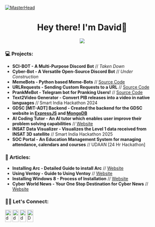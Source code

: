 [![MasterHead](https://user-images.githubusercontent.com/10498744/210012254-234538ff-d198-48aa-8964-37e6fd45d227.gif)](https://davezachofficial.me)


<h1 align="center"> Hey there! I'm David👋 </h1>

<p align="center"> <img src="https://komarev.com/ghpvc/?username=davezaxh&label=Profile%20views&color=0e75b6&style=flat"></img></p>

<!-- An aspirational entrepreneur, developer, leader, and mentor, who is committed to creating innovative solutions to solve real world problems-->

<!--
### Programming Languages & Tools:

[![Python](https://img.shields.io/badge/-Python-05122A?style=flat&logo=python)](https://www.python.org/)
[![C++](https://img.shields.io/badge/-C++-05122A?style=flat&logo=cplusplus&logoColor=00599C)](https://www.cplusplus.com/)
[![Bash](https://img.shields.io/badge/-Bash-05122A?style=flat&logo=GNUBash&logoColor=white)](https://www.gnu.org/software/bash/)
[![Git](https://img.shields.io/badge/-Git-05122A?style=flat&logo=git)](https://git-scm.com/)
[![VS Code](https://img.shields.io/badge/-VSCode-05122A?style=flat&logo=visualstudiocode&logoColor=007ACC)](https://code.visualstudio.com/)
[![Linux](https://img.shields.io/badge/-Linux-05122A?style=flat&logo=linux)](https://www.linux.org/)
[![GitHub](https://img.shields.io/badge/-GitHub-05122A?style=flat&logo=github)](https://github.com/)
[![Markdown](https://img.shields.io/badge/-Markdown-05122A?style=flat&logo=markdown)](https://www.markdownguide.org/)
[![Supabase](https://shields.io/badge/supabase-black?logo=supabase&style=for-the-badge)](https://supabase.com/docs)
[![MongoDB](https://img.shields.io/badge/-MongoDB-13aa52?style=for-the-badge&logo=mongodb&logoColor=white)](https://www.mongodb.com/docs/)
[![NextJS](https://img.shields.io/badge/next.js-000000?style=flat&logo=nextdotjs)](https://nextjs.org/docs)
[![Firebase](https://img.shields.io/badge/firebase-ffca28?style=for-the-badge&logo=firebase&logoColor=black)](https://firebase.google.com/docs)
[![ExpressJS](https://img.shields.io/badge/Express.js-000000?logo=express&logoColor=fff&style=flat)](https://expressjs.com/)
-->


### 💻 Projects:

- **SCI-BOT - A Multi-Purpose Discord Bot** // *Taken Down*
- **Cyber-Bot - A Versatile Open-Source Discord Bot** // *Under Construction*
- **MemeBots - Python based Meme-Bots** // [Source Code](https://github.com/davezaxh/MemeBot)
- **URLRequests - Sending Custom Requests to a URL** // [Source Code](https://github.com/davezaxh/URLRequests)
- **PrankMeBot - Telegram bot for Pranking Users!** // [Source Code](https://github.com/davezaxh/PrankMeBot)
- **Text2Video Generator - Convert PIB releases into a video in native languages** // Smart India Hackathon 2024
- **GDSC [MIT-ADT] Backend - Created the backend for the GDSC website in [ExpressJS](https://expressjs.com/) and [MongoDB](https://www.mongodb.com/)**
- **AI Coding Tutor - An AI tutor which enables user improve their problem solving capabilities** // [Website](codingtutorai.com)
- **INSAT Data Visualizer - Visualizes the Level 1 data received from INSAT 3D satellite** // Smart India Hackathon 2025
- **SOC Portal - An Education Management System for managing attendance, calendars and courses** // UDAAN [24 Hr Hackathon]

### 📲 Articles:

- **Installing Arc - Detailed Guide to install Arc** // [Website](https://cyberefficient.medium.com/installing-arc-on-your-website-64bd14410b37)
- **Using Ventoy -  Guide to Using Ventoy** // [Website](https://cyberefficient.medium.com/making-a-multi-boot-drive-bcb14473ecc4)
- **Installing Windows 8 - Process of Installation** // [Website](https://cyberefficientofficial.blogspot.com/2020/12/downgrading-your-system-to-windows-8.html)
- **Cyber World News - Your One Stop Destination for Cyber News** // [Website](https://cyberworld-news.web.app/)


<!-- ### ⚡GitHub Stats

<img align="left" src="https://github-readme-stats-sigma-five.vercel.app/api/top-langs?username=davezacofficial&show_icons=true&locale=en&layout=compact" alt="davezacoffical"/>
<!-- <img align="center" src="https://github-readme-stats-sigma-five.vercel.app/api?username=davezacofficial&show_icons=true&locale=en" alt="davezacofficial" /> -->
<!-- <img align="right" src="https://github-readme-streak-stats.herokuapp.com/?user=davezacofficial&" alt="davezacofficial" /> -->
 

### 🤝🏻 Let's Connect:

<a href="https://www.instagram.com/davezaxh/" target="blank"><img align="center" src="https://raw.githubusercontent.com/rahuldkjain/github-profile-readme-generator/master/src/images/icons/Social/instagram.svg" alt="davezachofficial" height="40px" width="20px" /></a>
<a href="https://x.com/davezaxh" target="blank"><img align="center" src="https://raw.githubusercontent.com/rahuldkjain/github-profile-readme-generator/master/src/images/icons/Social/twitter.svg" alt="davezacofficial" height="40" width="20" /></a>
<a href="https://dsc.bio/entrepreneur" target="blank"><img align="center" src="https://raw.githubusercontent.com/rahuldkjain/github-profile-readme-generator/master/src/images/icons/Social/discord.svg" alt="davezachofficial" height="40" width="20" /></a>
<a href="https://www.linkedin.com/in/david-zachariah/" target="blank"><img align="center" src="https://raw.githubusercontent.com/rahuldkjain/github-profile-readme-generator/master/src/images/icons/Social/linked-in-alt.svg" alt="DavidZachariah" height="40" width="20" /></a>

